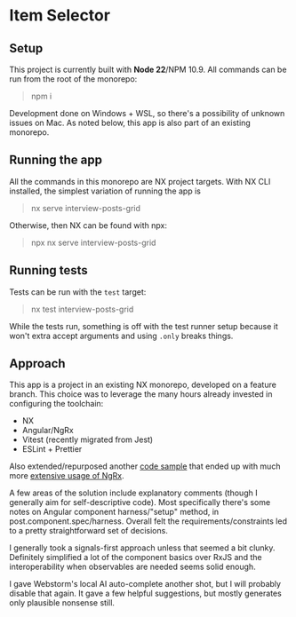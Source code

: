 # Item Selector

## Setup

This project is currently built with **Node 22**/NPM 10.9. All commands can be run from the root of the monorepo:

> npm i

Development done on Windows + WSL, so there's a possibility of unknown issues on Mac.
As noted below, this app is also part of an existing monorepo.

## Running the app

All the commands in this monorepo are NX project targets.
With NX CLI installed, the simplest variation of running the app is

> nx serve interview-posts-grid

Otherwise, then NX can be found with npx:

> npx nx serve interview-posts-grid

## Running tests

Tests can be run with the `test` target:

> nx test interview-posts-grid

While the tests run, something is off with the test runner setup because it won't extra accept arguments and using `.only` breaks things.

## Approach

This app is a project in an existing NX monorepo, developed on a feature branch.
This choice was to leverage the many hours already invested in configuring the toolchain:
- NX
- Angular/NgRx
- Vitest (recently migrated from Jest)
- ESLint + Prettier

Also extended/repurposed another [code sample](https://github.com/thunder033/wayfinder/tree/interview-item-selector) 
that ended up with much more [extensive usage of NgRx](https://github.com/thunder033/wayfinder/blob/interview-item-selector/projects/interview-item-selector/src/lib/state/item-selector.reducer.ts).

A few areas of the solution include explanatory comments (though I generally aim for self-descriptive code).
Most specifically there's some notes on Angular component harness/"setup" method, in post.component.spec/harness.
Overall felt the requirements/constraints led to a pretty straightforward set of decisions.

I generally took a signals-first approach unless that seemed a bit clunky.
Definitely simplified a lot of the component basics over RxJS and the interoperability 
when observables are needed seems solid enough.

I gave Webstorm's local AI auto-complete another shot, but I will probably disable that again.
It gave a few helpful suggestions, but mostly generates only plausible nonsense still.
